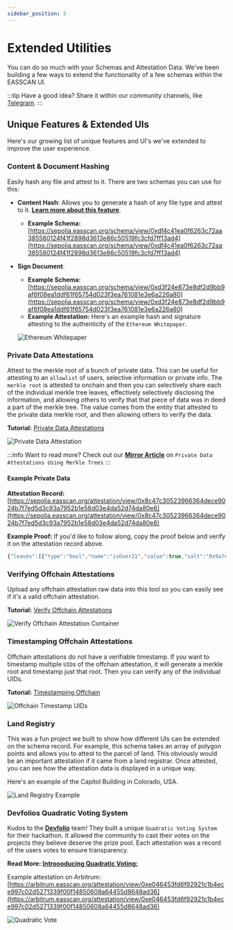 ```yaml
---
sidebar_position: 5
---
```


# Extended Utilities
You can do so much with your Schemas and Attestation Data. We've been building a few ways to extend the functionality of a few schemas within the EASSCAN UI.

:::tip Have a good idea?
Share it within our community channels, like [Telegram](https://t.me/+EcynOr0iFu03MTYx).
:::

## Unique Features & Extended UIs
Here's our growing list of unique features and UI's we've extended to improve the user experience.

### Content & Document Hashing
Easily hash any file and attest to it. There are two schemas you can use for this:
- **Content Hash**: Allows you to generate a hash of any file type and attest to it. [**Learn more about this feature**](/docs/developer-tools.md/hash-a-file.md).
    - **Example Schema:** [https://sepolia.easscan.org/schema/view/0xdf4c41ea0f6263c72aa385580124f41f2898d3613e86c50519fc3cfd7ff13ad4](https://sepolia.easscan.org/schema/view/0xdf4c41ea0f6263c72aa385580124f41f2898d3613e86c50519fc3cfd7ff13ad4)
- **Sign Document**: 
    - **Example Schema:** [https://sepolia.easscan.org/schema/view/0xd3f24e873e8df2d9bb9af6f08ea1ddf61f65754d023f3ea761081e3e6a226a80](https://sepolia.easscan.org/schema/view/0xd3f24e873e8df2d9bb9af6f08ea1ddf61f65754d023f3ea761081e3e6a226a80)
    - **Example Attestation:** Here's an example hash and signature attesting to the authenticity of the `Ethereum Whitepaper`. 
    
    ![Ethereum Whitepaper](./img/ethereum-whitepaper-hash-verified.png)

### Private Data Attestations
Attest to the merkle root of a bunch of private data. This can be useful for attesting to an `allowlist` of users, selective information or private info. The `merkle root` is attested to onchain and then you can selectively share each of the individual merkle tree leaves, effectively selectively disclosing the information, and allowing others to verify that that piece of data was in deed a part of the merkle tree. The value comes from the entity that attested to the private data merkle root, and then allowing others to verify the data.

**Tutorial:** [Private Data Attestations](/docs/tutorials/private-data-attestations.md)

![Private Data Attestation](./img/private-data-attestation-example.png)

:::info Want to read more?
Check out our [**Mirror Article**](https://mirror.xyz/0xeee68aECeB4A9e9f328a46c39F50d83fA0239cDF/BiFUEFJKo6ZsIvPwsP9WPC2UZX0-x_9BdtrvmQo1FwY) on `Private Data Attestations Using Merkle Trees`
:::

#### Example Private Data
**Attestation Record:** [https://sepolia.easscan.org/attestation/view/0x8c47c30523966364dece9024b7f7ed5d3c93a7952b1e58d03e4da52d74da80e8](https://sepolia.easscan.org/attestation/view/0x8c47c30523966364dece9024b7f7ed5d3c93a7952b1e58d03e4da52d74da80e8)

**Example Proof:** If you'd like to follow along, copy the proof below and verify it on the attestation record above.
```javascript
{"leaves":[{"type":"bool","name":"isOver21","value":true,"salt":"0x9a7e8887f01b35b2795464a7f3ddc325c9a913f92505f92338cde24edf866d4e"}],"proof":["0x8a38a3864c340eb958f180f43124748ceb65f6b663af40f771d2a99fd15ae323"],"proofFlags":[false]}
```

### Verifying Offchain Attestations
Upload any offchain attestation raw data into this tool so you can easily see if it's a valid offchain attestation.

**Tutorial:** [Verify Offchain Attestations](/docs/developer-tools/verify-attestation)

![Verify Offchain Attestation Container](./img/verify-offchain.png)

### Timestamping Offchain Attestations
Offchain attestations do not have a verifiable timestamp. If you want to timestamp multiple `UID`s of the offchain attestation, it will generate a merkle root and timestamp just that root. Then you can verify any of the individual UIDs.

**Tutorial:** [Timestamping Offchain](/docs/developer-tools/verify-timestamp)

![Offchain Timestamp UIDs](./img/offchain-timestamp-uids-container.png)

### Land Registry
This was a fun project we built to show how different UIs can be extended on the schema record. For example, this schema takes an array of polygon points and allows you to attest to the parcel of land. This obviously would be an important attestation if it came from a land registrar. Once attested, you can see how the attestation data is displayed in a unique way.

Here's an example of the Capitol Building in Colorado, USA.

![Land Registry Example](./img/land-registry-example.png)

### Devfolios Quadratic Voting System
Kudos to the [**Devfolio**](https://devfolio.co/discover) team! They built a unique `Quadratic Voting System` for their hackathon. It allowed the community to cast their votes on the projects they believe deserve the prize pool. Each attestation was a record of the users votes to ensure transparency. 

**Read More:**:[**Introooducing Quadratic Voting:**](https://devfolio.co/blog/introooducing-quadratic-voting-on-devfolio/)

Example attestation on Arbitrum: [https://arbitrum.easscan.org/attestation/view/0xe046453fd6f92921c1b4ece997c02d5271339f00f14850608a64455d8648ad36](https://arbitrum.easscan.org/attestation/view/0xe046453fd6f92921c1b4ece997c02d5271339f00f14850608a64455d8648ad36)

![Quadratic Vote](./img/quadratic-vote-example.png)

